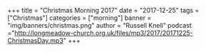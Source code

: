 +++
title = "Christmas Morning 2017"
date = "2017-12-25"
tags = ["Christmas"]
categories = ["morning"]
banner = "img/banners/christmas.png"
author = "Russell Knell"
podcast ="http://longmeadow-church.org.uk/files/mp3/2017/20171225-ChristmasDay.mp3"
+++
